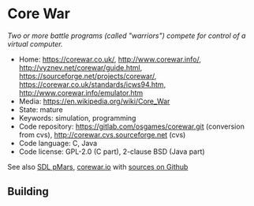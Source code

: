 # Core War

_Two or more battle programs (called "warriors") compete for control of a virtual computer._

- Home: https://corewar.co.uk/, http://www.corewar.info/, http://vyznev.net/corewar/guide.html, https://sourceforge.net/projects/corewar/, https://corewar.co.uk/standards/icws94.htm, http://www.corewar.info/emulator.htm
- Media: https://en.wikipedia.org/wiki/Core_War
- State: mature
- Keywords: simulation, programming
- Code repository: https://gitlab.com/osgames/corewar.git (conversion from cvs), http://corewar.cvs.sourceforge.net (cvs)
- Code language: C, Java
- Code license: GPL-2.0 (C part), 2-clause BSD (Java part)

See also [SDL pMars](https://corewar.co.uk/pihlaja/pmars-sdl/index.htm), [corewar.io](https://www.corewar.io/) with [sources on Github](https://github.com/corewar/corewar)

## Building
